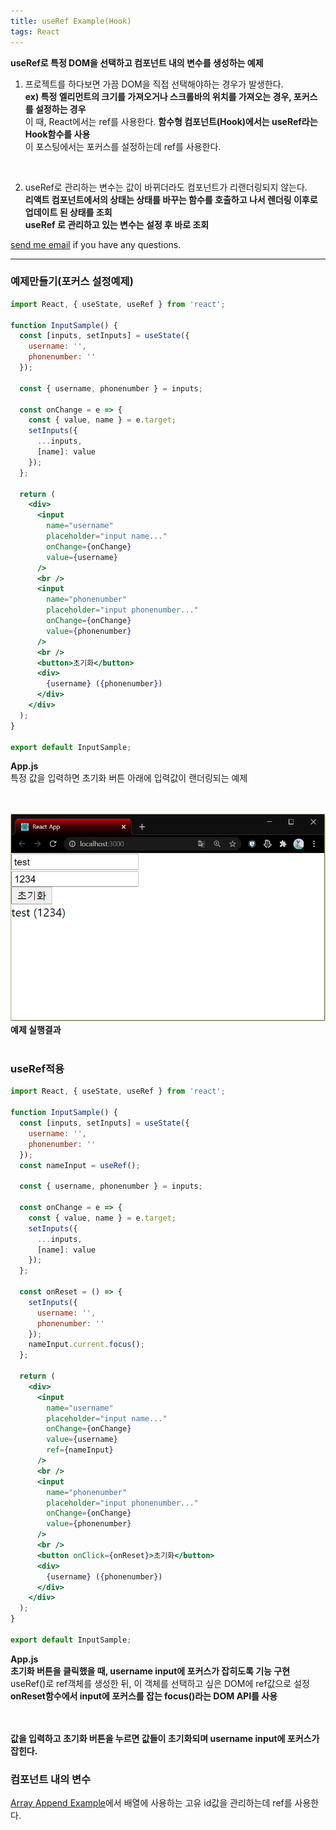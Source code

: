 ```yaml
---
title: useRef Example(Hook)
tags: React
---
```


**useRef로 특정 DOM을 선택하고 컴포넌트 내의 변수를 생성하는 예제**  
1. 프로젝트를 하다보면 가끔 DOM을 직접 선택해야하는 경우가 발생한다.  
**ex) 특정 엘리먼트의 크기를 가져오거나 스크롤바의 위치를 가져오는 경우, 포커스를 설정하는 경우**  
이 때, React에서는 ref를 사용한다. **함수형 컴포넌트(Hook)에서는 useRef라는 Hook함수를 사용**  
이 포스팅에서는 포커스를 설정하는데 ref를 사용한다.
<br />

2. useRef로 관리하는 변수는 값이 바뀌더라도 컴포넌트가 리랜더링되지 않는다.  
**리액트 컴포넌트에서의 상태는 상태를 바꾸는 함수를 호출하고 나서 렌더링 이후로 업데이트 된 상태를 조회**  
**useRef 로 관리하고 있는 변수는 설정 후 바로 조회**  

[send me email](mailto:jewel7492@gmail.com) if you have any questions.

<!--more-->

---

### 예제만들기(포커스 설정예제)   

```jsx
import React, { useState, useRef } from 'react';

function InputSample() {
  const [inputs, setInputs] = useState({
    username: '',
    phonenumber: ''
  });

  const { username, phonenumber } = inputs;

  const onChange = e => {
    const { value, name } = e.target; 
    setInputs({
      ...inputs, 
      [name]: value 
    });
  };

  return (
    <div>
      <input
        name="username"
        placeholder="input name..."
        onChange={onChange}
        value={username}
      />
      <br />
      <input
        name="phonenumber"
        placeholder="input phonenumber..."
        onChange={onChange}
        value={phonenumber}
      />
      <br />
      <button>초기화</button>
      <div>
        {username} ({phonenumber})
      </div>
    </div>
  );
}

export default InputSample;
```
**App.js**  
특정 값을 입력하면 초기화 버튼 아래에 입력값이 랜더링되는 예제  
<br />
<br />

![그림1](/assets/React/post11_useRef_ex/1.PNG)  
**예제 실행결과**  
<br />

### useRef적용  
```jsx
import React, { useState, useRef } from 'react';

function InputSample() {
  const [inputs, setInputs] = useState({
    username: '',
    phonenumber: ''
  });
  const nameInput = useRef();

  const { username, phonenumber } = inputs; 

  const onChange = e => {
    const { value, name } = e.target; 
    setInputs({
      ...inputs, 
      [name]: value 
    });
  };

  const onReset = () => {
    setInputs({
      username: '',
      phonenumber: ''
    });
    nameInput.current.focus();
  };

  return (
    <div>
      <input
        name="username"
        placeholder="input name..."
        onChange={onChange}
        value={username}
        ref={nameInput}
      />
      <br />
      <input
        name="phonenumber"
        placeholder="input phonenumber..."
        onChange={onChange}
        value={phonenumber}
      />
      <br />
      <button onClick={onReset}>초기화</button>
      <div>
        {username} ({phonenumber})
      </div>
    </div>
  );
}

export default InputSample;
```
**App.js**  
**초기화 버튼을 클릭했을 때, username input에 포커스가 잡히도록 기능 구현**  
useRef()로 ref객체를 생성한 뒤, 이 객체를 선택하고 싶은 DOM에 ref값으로 설정  
**onReset함수에서 input에 포커스를 잡는 focus()라는 DOM API를 사용**  
<br />
<br />

**값을 입력하고 초기화 버튼을 누르면 값들이 초기화되며 username input에 포커스가 잡힌다.**  

### 컴포넌트 내의 변수  
[Array Append Example](https://limjunho.github.io/2020/09/17/Array_Append_Example.html)에서 배열에 사용하는 고유 id값을 관리하는데 ref를 사용한다.  